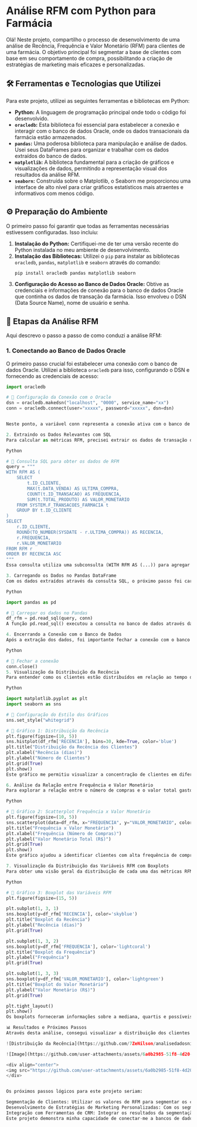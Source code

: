 # Análise RFM com Python para Farmácia

Olá! Neste projeto, compartilho o processo de desenvolvimento de uma análise de Recência, Frequência e Valor Monetário (RFM) para clientes de uma farmácia. O objetivo principal foi segmentar a base de clientes com base em seu comportamento de compra, possibilitando a criação de estratégias de marketing mais eficazes e personalizadas.

## 🛠️ Ferramentas e Tecnologias que Utilizei

Para este projeto, utilizei as seguintes ferramentas e bibliotecas em Python:

* **Python:** A linguagem de programação principal onde todo o código foi desenvolvido.
* **`oracledb`:** Esta biblioteca foi essencial para estabelecer a conexão e interagir com o banco de dados Oracle, onde os dados transacionais da farmácia estão armazenados.
* **`pandas`:** Uma poderosa biblioteca para manipulação e análise de dados. Usei seus DataFrames para organizar e trabalhar com os dados extraídos do banco de dados.
* **`matplotlib`:** A biblioteca fundamental para a criação de gráficos e visualizações de dados, permitindo a representação visual dos resultados da análise RFM.
* **`seaborn`:** Construída sobre o Matplotlib, o Seaborn me proporcionou uma interface de alto nível para criar gráficos estatísticos mais atraentes e informativos com menos código.

## ⚙️ Preparação do Ambiente

O primeiro passo foi garantir que todas as ferramentas necessárias estivessem configuradas. Isso incluiu:

1.  **Instalação do Python:** Certifiquei-me de ter uma versão recente do Python instalada no meu ambiente de desenvolvimento.
2.  **Instalação das Bibliotecas:** Utilizei o `pip` para instalar as bibliotecas `oracledb`, `pandas`, `matplotlib` e `seaborn` através do comando:
    ```bash
    pip install oracledb pandas matplotlib seaborn
    ```
3.  **Configuração do Acesso ao Banco de Dados Oracle:** Obtive as credenciais e informações de conexão para o banco de dados Oracle que continha os dados de transação da farmácia. Isso envolveu o DSN (Data Source Name), nome de usuário e senha.

## 🚀 Etapas da Análise RFM

Aqui descrevo o passo a passo de como conduzi a análise RFM:

### 1. Conectando ao Banco de Dados Oracle

O primeiro passo crucial foi estabelecer uma conexão com o banco de dados Oracle. Utilizei a biblioteca `oracledb` para isso, configurando o DSN e fornecendo as credenciais de acesso:

```python
import oracledb

# 🔹 Configuração da Conexão com o Oracle
dsn = oracledb.makedsn("localhost", "0000", service_name="xx")
conn = oracledb.connect(user="xxxxx", password="xxxxx", dsn=dsn)


Neste ponto, a variável conn representa a conexão ativa com o banco de dados, permitindo que eu execute consultas SQL.

2. Extraindo os Dados Relevantes com SQL
Para calcular as métricas RFM, precisei extrair os dados de transação dos clientes. Elaborei uma consulta SQL que calculava a última data de compra (Recência), a contagem total de transações (Frequência) e o valor total gasto (Valor Monetário) para cada cliente:

Python

# 🔹 Consulta SQL para obter os dados de RFM
query = """
WITH RFM AS (
    SELECT
        t.ID_CLIENTE,
        MAX(t.DATA_VENDA) AS ULTIMA_COMPRA,
        COUNT(t.ID_TRANSACAO) AS FREQUENCIA,
        SUM(t.TOTAL_PRODUTO) AS VALOR_MONETARIO
    FROM SYSTEM.F_TRANSACOES_FARMACIA t
    GROUP BY t.ID_CLIENTE
)
SELECT
    r.ID_CLIENTE,
    ROUND(TO_NUMBER(SYSDATE - r.ULTIMA_COMPRA)) AS RECENCIA,
    r.FREQUENCIA,
    r.VALOR_MONETARIO
FROM RFM r
ORDER BY RECENCIA ASC
"""
Essa consulta utiliza uma subconsulta (WITH RFM AS (...)) para agregar os dados por ID_CLIENTE e, em seguida, calcula a diferença em dias entre a data atual (SYSDATE) e a última compra para obter a Recência.

3. Carregando os Dados no Pandas DataFrame
Com os dados extraídos através da consulta SQL, o próximo passo foi carregá-los em um DataFrame do Pandas. Isso facilitou a manipulação e análise dos dados em Python:

Python

import pandas as pd

# 🔹 Carregar os dados no Pandas
df_rfm = pd.read_sql(query, conn)
A função pd.read_sql() executou a consulta no banco de dados através da conexão conn e armazenou o resultado no DataFrame df_rfm.

4. Encerrando a Conexão com o Banco de Dados
Após a extração dos dados, foi importante fechar a conexão com o banco de dados Oracle para liberar os recursos:

Python

# 🔹 Fechar a conexão
conn.close()
5. Visualização da Distribuição da Recência
Para entender como os clientes estão distribuídos em relação ao tempo desde a última compra, criei um histograma utilizando a biblioteca seaborn:

Python

import matplotlib.pyplot as plt
import seaborn as sns

# 🔹 Configuração do Estilo dos Gráficos
sns.set_style("whitegrid")

# 🔹 Gráfico 1: Distribuição da Recência
plt.figure(figsize=(10, 5))
sns.histplot(df_rfm['RECENCIA'], bins=30, kde=True, color='blue')
plt.title("Distribuição da Recência dos Clientes")
plt.xlabel("Recência (dias)")
plt.ylabel("Número de Clientes")
plt.grid(True)
plt.show()
Este gráfico me permitiu visualizar a concentração de clientes em diferentes faixas de recência, identificando a proporção de clientes ativos e inativos.

6. Análise da Relação entre Frequência e Valor Monetário
Para explorar a relação entre o número de compras e o valor total gasto pelos clientes, utilizei um gráfico de dispersão:

Python

# 🔹 Gráfico 2: Scatterplot Frequência x Valor Monetário
plt.figure(figsize=(10, 5))
sns.scatterplot(data=df_rfm, x="FREQUENCIA", y="VALOR_MONETARIO", color='green', alpha=0.6)
plt.title("Frequência x Valor Monetário")
plt.xlabel("Frequência (Número de Compras)")
plt.ylabel("Valor Monetário Total (R$)")
plt.grid(True)
plt.show()
Este gráfico ajudou a identificar clientes com alta frequência de compra e alto valor gasto, que são geralmente os clientes mais valiosos para o negócio.

7. Visualização da Distribuição das Variáveis RFM com Boxplots
Para obter uma visão geral da distribuição de cada uma das métricas RFM (Recência, Frequência e Valor Monetário), utilizei boxplots:

Python

# 🔹 Gráfico 3: Boxplot das Variáveis RFM
plt.figure(figsize=(15, 5))

plt.subplot(1, 3, 1)
sns.boxplot(y=df_rfm['RECENCIA'], color='skyblue')
plt.title("Boxplot da Recência")
plt.ylabel("Recência (dias)")
plt.grid(True)

plt.subplot(1, 3, 2)
sns.boxplot(y=df_rfm['FREQUENCIA'], color='lightcoral')
plt.title("Boxplot da Frequência")
plt.ylabel("Frequência")
plt.grid(True)

plt.subplot(1, 3, 3)
sns.boxplot(y=df_rfm['VALOR_MONETARIO'], color='lightgreen')
plt.title("Boxplot do Valor Monetário")
plt.ylabel("Valor Monetário (R$)")
plt.grid(True)

plt.tight_layout()
plt.show()
Os boxplots forneceram informações sobre a mediana, quartis e possíveis outliers para cada métrica, ajudando a entender a dispersão dos dados.

📊 Resultados e Próximos Passos
Através desta análise, consegui visualizar a distribuição dos clientes em relação à recência de compra, a relação entre a frequência e o valor monetário de suas compras, e a distribuição geral de cada uma das métricas RFM.

![Distribuição da Recência](https://github.com/7ZeNilson/analisedadosnilson/blob/main/img/frequencia_valor_monetario.png?raw=true)

![Image](https://github.com/user-attachments/assets/6a0b2985-51f8-4d20-a2d4-cc5dc29cb46a)

<div align="center">
<img src="https://github.com/user-attachments/assets/6a0b2985-51f8-4d20-a2d4-cc5dc29cb46a.png" width="700px" />
</div>


Os próximos passos lógicos para este projeto seriam:

Segmentação de Clientes: Utilizar os valores de RFM para segmentar os clientes em grupos distintos (por exemplo, clientes "ouro", "prata", "bronze", clientes "em risco de churn"). Isso pode ser feito através da definição de limites (thresholds) para cada métrica ou utilizando algoritmos de clustering.
Desenvolvimento de Estratégias de Marketing Personalizadas: Com os segmentos de clientes definidos, seria possível criar campanhas de marketing direcionadas para cada grupo. Por exemplo, oferecer descontos para clientes inativos para incentivá-los a retornar ou recompensar clientes de alto valor.
Integração com Ferramentas de CRM: Integrar os resultados da segmentação RFM com sistemas de CRM (Customer Relationship Management) para automatizar as ações de marketing e o acompanhamento dos clientes.
Este projeto demonstra minha capacidade de conectar-me a bancos de dados, manipular e analisar dados utilizando Python e suas bibliotecas, e visualizar os resultados de forma clara e informativa. A análise RFM é uma técnica poderosa para entender o comportamento do cliente e pode gerar insights valiosos para a tomada de decisões de negócios. Agradeço por explorar meu trabalho!
